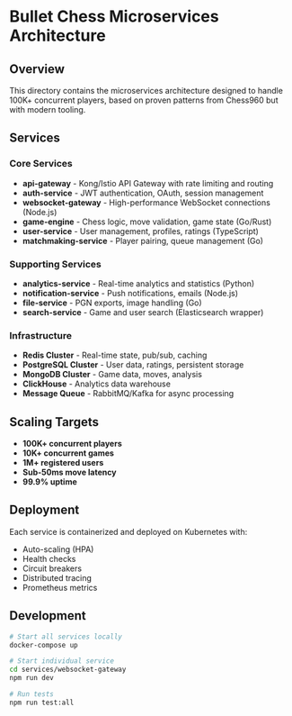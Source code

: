 # Bullet Chess Microservices Architecture

## Overview

This directory contains the microservices architecture designed to handle 100K+ concurrent players, based on proven patterns from Chess960 but with modern tooling.

## Services

### Core Services
- **api-gateway** - Kong/Istio API Gateway with rate limiting and routing
- **auth-service** - JWT authentication, OAuth, session management
- **websocket-gateway** - High-performance WebSocket connections (Node.js)
- **game-engine** - Chess logic, move validation, game state (Go/Rust)
- **user-service** - User management, profiles, ratings (TypeScript)
- **matchmaking-service** - Player pairing, queue management (Go)

### Supporting Services
- **analytics-service** - Real-time analytics and statistics (Python)
- **notification-service** - Push notifications, emails (Node.js)
- **file-service** - PGN exports, image handling (Go)
- **search-service** - Game and user search (Elasticsearch wrapper)

### Infrastructure
- **Redis Cluster** - Real-time state, pub/sub, caching
- **PostgreSQL Cluster** - User data, ratings, persistent storage
- **MongoDB Cluster** - Game data, moves, analysis
- **ClickHouse** - Analytics data warehouse
- **Message Queue** - RabbitMQ/Kafka for async processing

## Scaling Targets

- **100K+ concurrent players**
- **10K+ concurrent games**
- **1M+ registered users**
- **Sub-50ms move latency**
- **99.9% uptime**

## Deployment

Each service is containerized and deployed on Kubernetes with:
- Auto-scaling (HPA)
- Health checks
- Circuit breakers
- Distributed tracing
- Prometheus metrics

## Development

```bash
# Start all services locally
docker-compose up

# Start individual service
cd services/websocket-gateway
npm run dev

# Run tests
npm run test:all
```